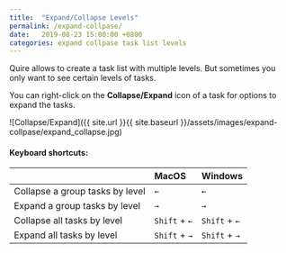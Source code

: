 ```yaml
---
title:  "Expand/Collapse Levels"
permalink: /expand-collpase/
date:   2019-08-23 15:00:00 +0800
categories: expand collpase task list levels
---
```

Quire allows to create a task list with multiple levels. But sometimes you only want to see certain levels of tasks.

You can right-click on the **Collapse/Expand** icon of a task for options to expand the tasks.

![Collapse/Expand]({{ site.url }}{{ site.baseurl }}/assets/images/expand-collpase/expand_collapse.jpg)

#### Keyboard shortcuts: 

|    | MacOS   | Windows |
| :------ |:-----| :-----|
| Collapse a group tasks by level | `←` | `←` |
| Expand a group tasks by level | `→` | `→` |
| Collapse all tasks by level | `Shift` + `←` | `Shift` + `←` |
| Expand all tasks by level | `Shift` + `→` | `Shift` + `→` |
